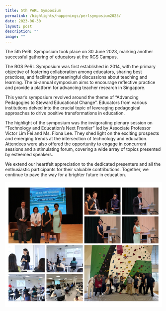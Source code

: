 ```yaml
---
title: 5th PeRL Symposium
permalink: /highlights/happenings/perlsymposium2023/
date: 2023-06-30
layout: post
description: ""
image: ""
---
```

The 5th PeRL Symposium took place on 30 June 2023, marking another successful gathering of educators at the RGS Campus.

The RGS PeRL Symposium was first established in 2014, with the primary objective of fostering collaboration among educators, sharing best practices, and facilitating meaningful discussions about teaching and learning. The bi-annual symposium aims to encourage reflective practice and provide a platform for advancing teacher research in Singapore.

This year’s symposium revolved around the theme of “Advancing Pedagogies to Steward Educational Change”. Educators from various institutions delved into the crucial topic of leveraging pedagogical approaches to drive positive transformations in education.

The highlight of the symposium was the invigorating plenary session on “Technology and Education’s Next Frontier” led by Associate Professor Victor Lim Fei and Ms. Fiona Lee. They shed light on the exciting prospects and emerging trends at the intersection of technology and education. Attendees were also offered the opportunity to engage in concurrent sessions and a stimulating forum, covering a wide array of topics presented by esteemed speakers.

We extend our heartfelt appreciation to the dedicated presenters and all the enthusiastic participants for their valuable contributions. Together, we continue to pave the way for a brighter future in education.

![](/images/symposium%202023.jpg)